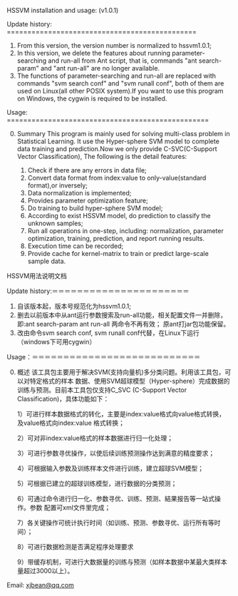  HSSVM installation and usage: (v1.0.1)

Update history: ==============================================

1. From this version, the version number is normalized to hssvm1.0.1;
2. In this version, we delete the features about running parameter-searching and 
    run-all from Ant script, that is, commands "ant search-param" and "ant run-all" 
    are no longer available.
3. The functions of parameter-searching and run-all are replaced with commands 
    "svm search conf" and "svm runall conf", both of them are used on Linux(all 
    other POSIX system).If you want to use this program on Windows, the cygwin is 
    required to be installed.


Usage:      =================================================

0. Summary
    This program is mainly used for solving multi-class problem in Statistical Learning.
    It use the Hyper-sphere SVM model to complete data training and prediction.Now 
    we only provide C-SVC(C-Support Vector Classification), The following is the 
    detail features:

    1) Check if there are any errors in data file;
    2) Convert data format from index:value to only-value(standard format),or inversely;
    3) Data normalization is implemented; 
    4) Provides parameter optimization feature;
    5) Do training to build hyper-sphere SVM model;
    6) According to exist HSSVM model, do prediction to classify the unknown samples; 
    7) Run all operations in one-step, including: normalization, parameter optimization,
        training, prediction, and report running results.
    8) Execution time can be recorded;    
    9) Provide cache for kernel-matrix to train or predict large-scale sample data.


HSSVM用法说明文档


Update history:＝＝＝＝＝＝＝＝＝＝＝＝＝＝＝＝＝＝＝＝＝＝

1. 自该版本起，版本号规范化为hssvm1.0.1;
2. 删去以前版本中从ant运行参数搜索及run-all功能，相关配置文件一并删除，即:ant search-param
   ant run-all 两命令不再有效； 原ant打jar包功能保留。
3. 改由命令svm search conf, svm runall conf代替，在Linux下运行（windows下可用cygwin）



Usage：＝＝＝＝＝＝＝＝＝＝＝＝＝＝＝＝＝＝＝＝＝＝＝＝＝＝＝

0. 概述
    该工具包主要用于解决SVM(支持向量机)多分类问题。利用该工具包，可以对特定格式的样本
    数据、使用SVM超球模型（Hyper-sphere）完成数据的训练与预测。目前本工具包仅支持C_SVC
    (C-Support Vector Classification)，具体功能如下：

    1）可进行样本数据格式的转化，主要是index:value格式向value格式转换，及value格式向index:value
       格式转换；

    2）可对非index:value格式的样本数据进行归一化处理；

    3）可进行参数寻优操作，以使后续训练预测操作达到满意的精度要求；

    4）可根据输入参数及训练样本文件进行训练，建立超球SVM模型；

    5）可根据已建立的超球训练模型，进行数据的分类预测；

    6）可通过命令进行归一化、参数寻优、训练、预测、結果报告等一站式操作。参数
       配置可xml文件里完成；

    7）各关键操作可统计执行时间（如训练、预测、参数寻优、运行所有等时间）；

    8）可进行数据检测是否满足程序处理要求

    9）带缓存机制，可进行大数据量的训练与预测（如样本数据中某最大类样本量超过3000以上）。


Email: xjbean@qq.com

